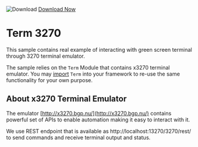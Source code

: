 ![Download](https://github.githubassets.com/images/icons/emoji/unicode/23ec.png?v8) [Download Now](https://inflectra.github.io/DownGit/#/home?url=https://github.com/Inflectra/rapise-powerpack/tree/master/Term3270)

# Term 3270

This sample contains real example of interacting with green screen terminal through 3270 terminal emulator.

The sample relies on the `Term` Module that contains x3270 terminal emulator. You may [import](https://rapisedoc.inflectra.com/Guide/Frameworks/pageobjects/#importing-page-objects) `Term` into your framework to re-use the same functionality for your own purpose.

## About x3270 Terminal Emulator

The emulator [http://x3270.bgp.nu/](http://x3270.bgp.nu/) contains powerful set of APIs to enable automation making it easy to interact with it.

We use REST endpoint that is available as http://localhost:13270/3270/rest/ to send commands and receive terminal output and status.

